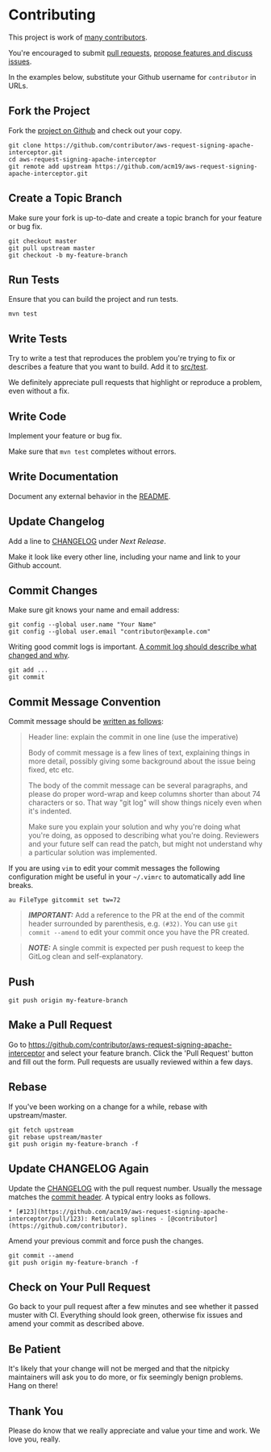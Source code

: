 # Contributing

This project is work of [many contributors](https://github.com/acm19/aws-request-signing-apache-interceptor/graphs/contributors).

You're encouraged to submit [pull requests](https://github.com/acm19/aws-request-signing-apache-interceptor/pulls), [propose features and discuss issues](https://github.com/acm19/aws-request-signing-apache-interceptor/issues).

In the examples below, substitute your Github username for `contributor` in URLs.

## Fork the Project

Fork the [project on Github](https://github.com/acm19/aws-request-signing-apache-interceptor) and check out your copy.

```
git clone https://github.com/contributor/aws-request-signing-apache-interceptor.git
cd aws-request-signing-apache-interceptor
git remote add upstream https://github.com/acm19/aws-request-signing-apache-interceptor.git
```

## Create a Topic Branch

Make sure your fork is up-to-date and create a topic branch for your feature or bug fix.

```
git checkout master
git pull upstream master
git checkout -b my-feature-branch
```

## Run Tests

Ensure that you can build the project and run tests.

```
mvn test
```

## Write Tests

Try to write a test that reproduces the problem you're trying to fix or describes a feature that you want to build. Add it to [src/test](src/test).

We definitely appreciate pull requests that highlight or reproduce a problem, even without a fix.

## Write Code

Implement your feature or bug fix.

Make sure that `mvn test` completes without errors.

## Write Documentation

Document any external behavior in the [README](README.md).

## Update Changelog

Add a line to [CHANGELOG](CHANGELOG.md) under *Next Release*.

Make it look like every other line, including your name and link to your Github account.

## Commit Changes

Make sure git knows your name and email address:

```
git config --global user.name "Your Name"
git config --global user.email "contributor@example.com"
```

Writing good commit logs is important. [A commit log should describe what changed and why](#commit-message-convention).

```
git add ...
git commit
```

## Commit Message Convention

Commit message should be [written as follows](https://github.com/torvalds/subsurface-for-dirk/blob/a48494d2fbed58c751e9b7e8fbff88582f9b2d02/README#L88):

> Header line: explain the commit in one line (use the imperative)
>
> Body of commit message is a few lines of text, explaining things in more detail, possibly giving some background about the issue being fixed, etc etc.
>
> The body of the commit message can be several paragraphs, and please do proper word-wrap and keep columns shorter than about 74 characters or so. That way "git log" will show things nicely even when it's indented.
>
> Make sure you explain your solution and why you're doing what you're doing, as opposed to describing what you're doing. Reviewers and your future self can read the patch, but might not understand why a particular solution was implemented.

If you are using `vim` to edit your commit messages the following configuration might be useful in your `~/.vimrc` to automatically add line breaks.
```
au FileType gitcommit set tw=72
```

> **_IMPORTANT:_** Add a reference to the PR at the end of the commit header surrounded by parenthesis, e.g. `(#32)`. You can use `git commit --amend` to edit your commit once you have the PR created.

> **_NOTE:_** A single commit is expected per push request to keep the GitLog clean and self-explanatory.

## Push

```
git push origin my-feature-branch
```

## Make a Pull Request

Go to https://github.com/contributor/aws-request-signing-apache-interceptor and select your feature branch.
Click the 'Pull Request' button and fill out the form. Pull requests are usually reviewed within a few days.

## Rebase

If you've been working on a change for a while, rebase with upstream/master.

```
git fetch upstream
git rebase upstream/master
git push origin my-feature-branch -f
```

## Update CHANGELOG Again

Update the [CHANGELOG](CHANGELOG.md) with the pull request number. Usually the message matches the [commit header](#commit-message-convention). A typical entry looks as follows.

```
* [#123](https://github.com/acm19/aws-request-signing-apache-interceptor/pull/123): Reticulate splines - [@contributor](https://github.com/contributor).
```

Amend your previous commit and force push the changes.

```
git commit --amend
git push origin my-feature-branch -f
```

## Check on Your Pull Request

Go back to your pull request after a few minutes and see whether it passed muster with CI. Everything should look green, otherwise fix issues and amend your commit as described above.

## Be Patient

It's likely that your change will not be merged and that the nitpicky maintainers will ask you to do more, or fix seemingly benign problems. Hang on there!

## Thank You

Please do know that we really appreciate and value your time and work. We love you, really.
